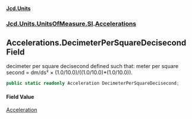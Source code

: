 #### [Jcd.Units](index.md 'index')

### [Jcd.Units.UnitsOfMeasure.SI](Jcd.Units.UnitsOfMeasure.SI.md 'Jcd.Units.UnitsOfMeasure.SI').[Accelerations](Accelerations.md 'Jcd.Units.UnitsOfMeasure.SI.Accelerations')

## Accelerations.DecimeterPerSquareDecisecond Field

decimeter per square decisecond defined such that: meter per square second = dm/ds² ×
(1.0/10.0)/((1.0/10.0)*(1.0/10.0)).

```csharp
public static readonly Acceleration DecimeterPerSquareDecisecond;
```

#### Field Value

[Acceleration](Acceleration.md 'Jcd.Units.UnitTypes.Acceleration')